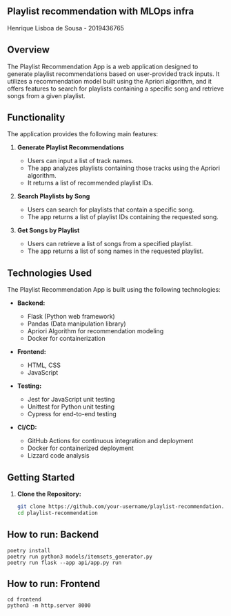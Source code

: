 ## Playlist recommendation with MLOps infra
Henrique Lisboa de Sousa - 2019436765


## Overview

The Playlist Recommendation App is a web application designed to generate playlist recommendations based on user-provided track inputs. It utilizes a recommendation model built using the Apriori algorithm, and it offers features to search for playlists containing a specific song and retrieve songs from a given playlist.

## Functionality

The application provides the following main features:

1. **Generate Playlist Recommendations**
   - Users can input a list of track names.
   - The app analyzes playlists containing those tracks using the Apriori algorithm.
   - It returns a list of recommended playlist IDs.

2. **Search Playlists by Song**
   - Users can search for playlists that contain a specific song.
   - The app returns a list of playlist IDs containing the requested song.

3. **Get Songs by Playlist**
   - Users can retrieve a list of songs from a specified playlist.
   - The app returns a list of song names in the requested playlist.

## Technologies Used

The Playlist Recommendation App is built using the following technologies:

- **Backend:**
  - Flask (Python web framework)
  - Pandas (Data manipulation library)
  - Apriori Algorithm for recommendation modeling
  - Docker for containerization

- **Frontend:**
  - HTML, CSS
  - JavaScript

- **Testing:**
  - Jest for JavaScript unit testing
  - Unittest for Python unit testing
  - Cypress for end-to-end testing

- **CI/CD:**
  - GitHub Actions for continuous integration and deployment
  - Docker for containerized deployment
  - Lizzard code analysis

## Getting Started

1. **Clone the Repository:**
   ```bash
   git clone https://github.com/your-username/playlist-recommendation.git
   cd playlist-recommendation
## How to run: Backend
    poetry install
    poetry run python3 models/itemsets_generator.py
    poetry run flask --app api/app.py run

## How to run: Frontend
    cd frontend
    python3 -m http.server 8000 
